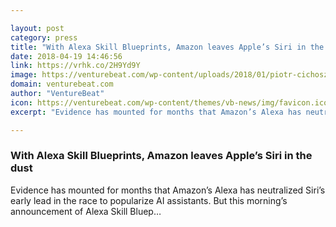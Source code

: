 ```yaml
---

layout: post
category: press
title: "With Alexa Skill Blueprints, Amazon leaves Apple’s Siri in the dust"
date: 2018-04-19 14:46:56
link: https://vrhk.co/2H9Yd9Y
image: https://venturebeat.com/wp-content/uploads/2018/01/piotr-cichosz-414544-e1524148136171.jpg?fit=1200%2C606&strip=all
domain: venturebeat.com
author: "VentureBeat"
icon: https://venturebeat.com/wp-content/themes/vb-news/img/favicon.ico
excerpt: "Evidence has mounted for months that Amazon’s Alexa has neutralized Siri’s early lead in the race to popularize AI assistants. But this morning’s announcement of Alexa Skill Bluep…"

---
```


### With Alexa Skill Blueprints, Amazon leaves Apple’s Siri in the dust

Evidence has mounted for months that Amazon’s Alexa has neutralized Siri’s early lead in the race to popularize AI assistants. But this morning’s announcement of Alexa Skill Bluep…